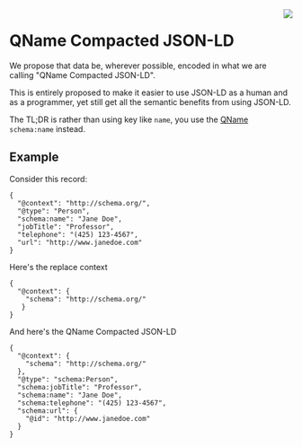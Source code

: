 <img src="https://consensas-aws.s3.amazonaws.com/icons/passports-github.png" align="right" />

# QName Compacted JSON-LD

We propose that data be, wherever possible, encoded in 
what we are calling "QName Compacted JSON-LD".

This is entirely proposed to make it easier to use JSON-LD
as a human and as a programmer, yet still get all the
semantic benefits from using JSON-LD.

The TL;DR is rather than using key like `name`, 
you use the [QName](https://en.wikipedia.org/wiki/QName) `schema:name` instead.

## Example

Consider this record:

    {
      "@context": "http://schema.org/",
      "@type": "Person",
      "schema:name": "Jane Doe",
      "jobTitle": "Professor",
      "telephone": "(425) 123-4567",
      "url": "http://www.janedoe.com"
    }

Here's the replace context

    {
      "@context": {
        "schema": "http://schema.org/"
       }
    }

And here's the QName Compacted JSON-LD

    {
      "@context": {
        "schema": "http://schema.org/"
      },
      "@type": "schema:Person",
      "schema:jobTitle": "Professor",
      "schema:name": "Jane Doe",
      "schema:telephone": "(425) 123-4567",
      "schema:url": {
        "@id": "http://www.janedoe.com"
      }
    }
